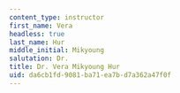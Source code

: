 ```yaml
---
content_type: instructor
first_name: Vera
headless: true
last_name: Hur
middle_initial: Mikyoung
salutation: Dr.
title: Dr. Vera Mikyoung Hur
uid: da6cb1fd-9081-ba71-ea7b-d7a362a47f0f
---
```

